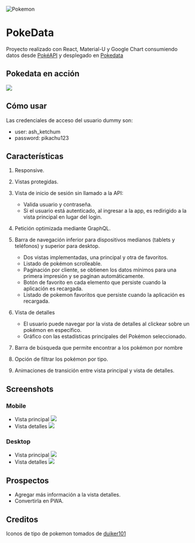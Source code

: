 ![Pokemon](https://styles.redditmedia.com/t5_lj07n/styles/communityIcon_vdx0xkv8mx811.png?width=256&s=94815983545aa907437e525afddf6430f8a1de1e) 

# PokeData

Proyecto realizado con React, Material-U y Google Chart consumiendo datos desde [PokéAPI](https://pokeapi.co/) y desplegado en [Pokedata](https://pokedata-react.herokuapp.com/)

## Pokedata en acción 

![](pokedata.gif)

## Cómo usar

Las credenciales de acceso del usuario dummy son: 

- user: ash_ketchum
- password: pikachu123


## Características

1. Responsive.
2. Vistas protegidas.
3. Vista de inicio de sesión sin llamado a la API:
      - Valida usuario y contraseña.
      - Si el usuario está autenticado, al ingresar a la app, es redirigido a la vista principal en lugar del login.
4. Petición optimizada mediante GraphQL.
5. Barra de navegación inferior para dispositivos medianos (tablets y teléfonos) y superior para desktop.
      - Dos vistas implementadas, una principal y otra de favoritos.
      - Listado de pokémon scrolleable.
      - Paginación por cliente, se obtienen los datos mínimos para una primera impresión y se paginan automáticamente.
      - Botón de favorito en cada elemento que persiste cuando la aplicación es recargada. 
      - Listado de pokemon favoritos que persiste cuando la aplicación es recargada. 
  
6. Vista de detalles
      - El usuario puede navegar por la vista de detalles al clickear sobre un pokémon en específico.
      - Gráfico con las estadísticas principales del Pokémon seleccionado.
  
7. Barra de búsqueda que permite encontrar a los pokémon por nombre
8. Opción de filtrar los pokémon por tipo.
9. Animaciones de transición entre vista principal y vista de detalles. 

## Screenshots 

### Mobile

- Vista principal
![](https://i.imgur.com/y22tBAY.png)
- Vista detalles
![](https://i.imgur.com/PYsUWo2.png)

### Desktop

- Vista principal
![](https://i.imgur.com/uy9rDy5.jpg)
- Vista detalles
![](https://i.imgur.com/MlXgslS.png)


## Prospectos

- Agregar más información a la vista detalles.
- Convertirla en PWA.

## Creditos

Iconos de tipo de pokemon tomados de [duiker101](https://github.com/duiker101/pokemon-type-svg-icons)
